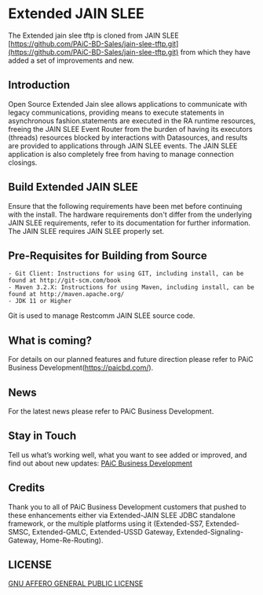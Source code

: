 # Extended JAIN SLEE

The Extended jain slee tftp is cloned from JAIN SLEE [https://github.com/PAiC-BD-Sales/jain-slee-tftp.git](https://github.com/PAiC-BD-Sales/jain-slee-tftp.git) from which they have added a set of improvements and new.

## Introduction

Open Source Extended Jain slee allows applications to communicate with legacy communications, providing means to execute statements in asynchronous fashion.statements are executed in the RA runtime resources, freeing the JAIN SLEE Event Router from the burden of having its executors (threads) resources blocked by interactions with  Datasources, and results are provided to applications through JAIN SLEE events. The JAIN SLEE application is also completely free from having to manage connection closings.

## Build Extended JAIN SLEE 

Ensure that the following requirements have been met before continuing with the install.  The hardware requirements don't differ from the underlying JAIN SLEE requirements, refer to its documentation for further information. The JAIN SLEE requires JAIN SLEE properly set.

## Pre-Requisites for Building from Source
```
- Git Client: Instructions for using GIT, including install, can be found at http://git-scm.com/book
- Maven 3.2.X: Instructions for using Maven, including install, can be found at http://maven.apache.org/
- JDK 11 or Higher
```
Git is used to manage Restcomm JAIN SLEE source code. 

## What is coming?

For details on our planned features and future direction please refer to PAiC Business Development(https://paicbd.com/).

## News

For the latest news please refer to PAiC Business Development.

## Stay in Touch

Tell us what’s working well, what you want to see added or improved, and find out about new updates: 
[PAiC Business Development](https://paicbd.com/)

## Credits

Thank you to all of PAiC Business Development customers that pushed to these enhancements either via Extended-JAIN SLEE JDBC standalone framework, or the multiple platforms using it (Extended-SS7, Extended-SMSC, Extended-GMLC, Extended-USSD Gateway, Extended-Signaling-Gateway, Home-Re-Routing).

## LICENSE

[GNU AFFERO GENERAL PUBLIC LICENSE](https://github.com/PAiC-team/Extended-jSS7/blob/main/LICENSE)
